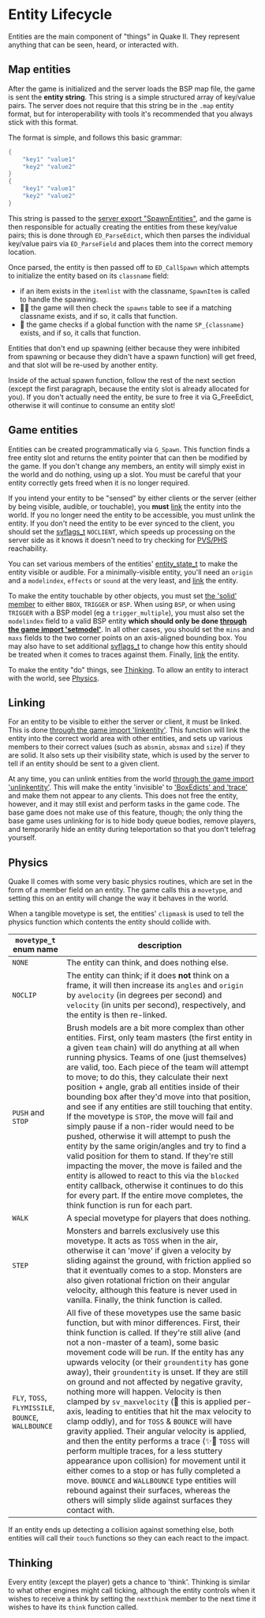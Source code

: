 # Entity Lifecycle

Entities are the main component of "things" in Quake II. They represent anything that can be seen, heard, or interacted with.

## Map entities

After the game is initialized and the server loads the BSP map file, the game is sent the **entity string**. This string is a simple structured array of key/value pairs. The server does not require that this string be in the `.map` entity format, but for interoperability with tools it's recommended that you always stick with this format.

The format is simple, and follows this basic grammar:

```as
{
    "key1" "value1"
    "key2" "value2"
}
{
    "key1" "value1"
    "key2" "value2"
}
```

This string is passed to the [server export "SpawnEntities"](Server-Exports#SpawnEntities), and the game is then responsible for actually creating the entities from these key/value pairs; this is done through `ED_ParseEdict`, which then parses the individual key/value pairs via `ED_ParseField` and places them into the correct memory location.

Once parsed, the entity is then passed off to `ED_CallSpawn` which attempts to initialize the entity based on its `classname` field:
* if an item exists in the `itemlist` with the classname, `SpawnItem` is called to handle the spawning.
* 🍦✨ the game will then check the `spawns` table to see if a matching classname exists, and if so, it calls that function.
* 🪽 the game checks if a global function with the name `SP_{classname}` exists, and if so, it calls that function.

Entities that don't end up spawning (either because they were inhibited from spawning or because they didn't have a spawn function) will get freed, and that slot will be re-used by another entity.

Inside of the actual spawn function, follow the rest of the next section (except the first paragraph, because the entity slot is already allocated for you). If you don't actually need the entity, be sure to free it via G_FreeEdict, otherwise it will continue to consume an entity slot!

## Game entities

Entities can be created programmatically via `G_Spawn`. This function finds a free entity slot and returns the entity pointer that can then be modified by the game. If you don't change any members, an entity will simply exist in the world and do nothing, using up a slot. You must be careful that your entity correctly gets freed when it is no longer required.

If you intend your entity to be "sensed" by either clients or the server (either by being visible, audible, or touchable), you **must** [link](Entity-Lifecycle#linking) the entity into the world. If you no longer need the entity to be accessible, you must unlink the entity. If you don't need the entity to be ever synced to the client, you should set the [svflags_t](Types#svflags_t) `NOCLIENT`, which speeds up processing on the server side as it knows it doesn't need to try checking for [PVS/PHS](PVS) reachability.

You can set various members of the entities' [entity_state_t](../Types#entity_state_t) to make the entity visible or audible. For a minimally-visible entity, you'll need an `origin` and a `modelindex`, `effects` or `sound` at the very least, and [link](Entity-Lifecycle#linking) the entity.

To make the entity touchable by other objects, you must set [the 'solid' member](../Types#edict_t) to either `BBOX`, `TRIGGER` or `BSP`. When using `BSP`, or when using `TRIGGER` with a BSP model (eg a `trigger_multiple`), you must also set the `modelindex` field to a valid BSP entity **which should only be done [through the game import 'setmodel'](Server-Imports#setmodel)**. In all other cases, you should set the `mins` and `maxs` fields to the two corner points on an axis-aligned bounding box. You may also have to set additional [svflags_t](Types#svflags_t) to change how this entity should be treated when it comes to traces against them. Finally, [link](Entity-Lifecycle#linking) the entity.

To make the entity "do" things, see [Thinking](Entity-Lifecycle#thinking). To allow an entity to interact with the world, see [Physics](Entity-Lifecycle#physics).

## Linking

For an entity to be visible to either the server or client, it must be linked. This is done [through the game import 'linkentity'](Server-Imports#linkentity). This function will link the entity into the correct world area with other entities, and sets up various members to their correct values (such as `absmin`, `absmax` and `size`) if they are solid. It also sets up their visibility state, which is used by the server to tell if an entity should be sent to a given client.

At any time, you can unlink entities from the world [through the game import 'unlinkentity'](Server-Imports#unlinkentity). This will make the entity 'invisible' to ['BoxEdicts' and 'trace'](Server-Imports#collision-detection) and make them not appear to any clients. This does not free the entity, however, and it may still exist and perform tasks in the game code. The base game does not make use of this feature, though; the only thing the base game uses unlinking for is to hide body queue bodies, remove players, and temporarily hide an entity during teleportation so that you don't telefrag yourself.

## Physics

Quake II comes with some very basic physics routines, which are set in the form of a member field on an entity. The game calls this a `movetype`, and setting this on an entity will change the way it behaves in the world.

When a tangible movetype is set, the entities' `clipmask` is used to tell the physics function which contents the entity should collide with.

| `movetype_t` enum name | description |
| --- | --- |
| `NONE` | The entity can think, and does nothing else. |
| `NOCLIP` | The entity can think; if it does **not** think on a frame, it will then increase its `angles` and `origin` by `avelocity` (in degrees per second) and `velocity` (in units per second), respectively, and the entity is then re-linked. |
| `PUSH` and `STOP` | Brush models are a bit more complex than other entities. First, only team masters (the first entity in a given `team` chain) will do anything at all when running physics. Teams of one (just themselves) are valid, too. Each piece of the team will attempt to move; to do this, they calculate their next position + angle, grab all entities inside of their bounding box after they'd move into that position, and see if any entities are still touching that entity. If the movetype is `STOP`, the move will fail and simply pause if a non-rider would need to be pushed, otherwise it will attempt to push the entity by the same origin/angles and try to find a valid position for them to stand. If they're still impacting the mover, the move is failed and the entity is allowed to react to this via the `blocked` entity callback, otherwise it continues to do this for every part. If the entire move completes, the think function is run for each part. |
| `WALK` | A special movetype for players that does nothing. |
| `STEP` | Monsters and barrels exclusively use this movetype. It acts as `TOSS` when in the air, otherwise it can 'move' if given a velocity by sliding against the ground, with friction applied so that it eventually comes to a stop. Monsters are also given rotational friction on their angular velocity, although this feature is never used in vanilla. Finally, the think function is called. |
| `FLY`, `TOSS`, `FLYMISSILE`, `BOUNCE`, `WALLBOUNCE` | All five of these movetypes use the same basic function, but with minor differences. First, their think function is called. If they're still alive (and not a non-master of a team), some basic movement code will be run. If the entity has any upwards velocity (or their `groundentity` has gone away), their `groundentity` is unset. If they are still on ground and not affected by negative gravity, nothing more will happen. Velocity is then clamped by `sv_maxvelocity` (🍦 this is applied per-axis, leading to entities that hit the max velocity to clamp oddly), and for `TOSS` & `BOUNCE` will have gravity applied. Their angular velocity is applied, and then the entity performs a trace (✨🪽 `TOSS` will perform multiple traces, for a less stuttery appearance upon collision) for movement until it either comes to a stop or has fully completed a move. `BOUNCE` and `WALLBOUNCE` type entities will rebound against their surfaces, whereas the others will simply slide against surfaces they contact with. |

If an entity ends up detecting a collision against something else, both entities will call their `touch` functions so they can each react to the impact.

## Thinking

Every entity (except the player) gets a chance to 'think'. Thinking is similar to what other engines might call ticking, although the entity controls when it wishes to receive a think by setting the `nextthink` member to the next time it wishes to have its `think` function called.